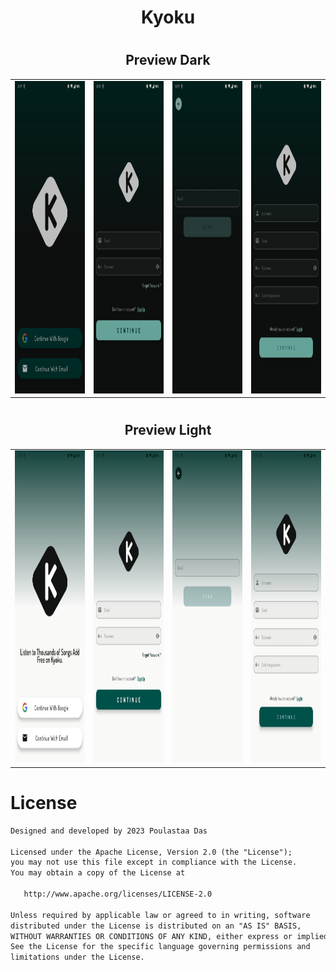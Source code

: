 # <h1 align="center">Kyoku</h>

# <h2 align="center">Preview Dark</h2>

<table>
  <tr>
    <td>
      <img src="https://github.com/POULASTAAdAS/Music-Streaming-App/blob/modularize/screensorts/phone/dark/intro.jpg" width="280" height="500">
    </td>
    <td>
      <img src="https://github.com/POULASTAAdAS/Music-Streaming-App/blob/modularize/screensorts/phone/dark/email_login.jpg" width="280" height="500">
    </td>
    <td>
      <img src="https://github.com/POULASTAAdAS/Music-Streaming-App/blob/modularize/screensorts/phone/dark/forgot_password.jpg" width="280" height="500">
    </td>
    <td>
      <img src="https://github.com/POULASTAAdAS/Music-Streaming-App/blob/modularize/screensorts/phone/dark/email_signup.jpg" width="280" height="500">
    </td>
  </tr>
</table>

# <h2 align="center">Preview Light</h2>

<table>
  <tr>
    <td>
      <img src="https://github.com/POULASTAAdAS/Music-Streaming-App/blob/modularize/screensorts/phone/light/intro.jpg" width="280" height="500">
    </td>
    <td>
      <img src="https://github.com/POULASTAAdAS/Music-Streaming-App/blob/modularize/screensorts/phone/light/email_login.jpg" width="280" height="500">
    </td>
    <td>
      <img src="https://github.com/POULASTAAdAS/Music-Streaming-App/blob/modularize/screensorts/phone/light/forgot_password.jpg" width="280" height="500">
    </td>
    <td>
      <img src="https://github.com/POULASTAAdAS/Music-Streaming-App/blob/modularize/screensorts/phone/light/email_signup.jpg" width="280" height="500">
    </td>
  </tr>
</table>

# License

```xml
Designed and developed by 2023 Poulastaa Das

Licensed under the Apache License, Version 2.0 (the "License");
you may not use this file except in compliance with the License.
You may obtain a copy of the License at

   http://www.apache.org/licenses/LICENSE-2.0

Unless required by applicable law or agreed to in writing, software
distributed under the License is distributed on an "AS IS" BASIS,
WITHOUT WARRANTIES OR CONDITIONS OF ANY KIND, either express or implied.
See the License for the specific language governing permissions and
limitations under the License.
```
